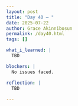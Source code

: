 ```yaml
---
layout: post
title: "Day 40 – "
date: 2025-07-22
author: Grace Akinnibosun
permalink: /day40.html
tags: []

what_i_learned: |
  TBD

blockers: |
  No issues faced.

reflection: |
  TBD
 
---
```

